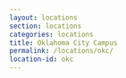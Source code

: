 ```yaml
---
layout: locations
section: locations
categories: locations
title: Oklahoma City Campus
permalink: /locations/okc/
location-id: okc
---
```

